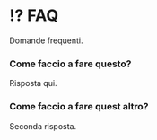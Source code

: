 # ⁉️ FAQ

Domande frequenti.


### Come faccio a fare questo?

Risposta qui.

### Come faccio a fare quest altro?

Seconda risposta.
